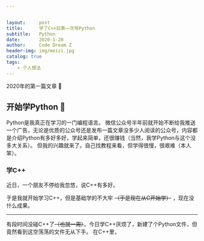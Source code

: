 ```yaml
---


layout:     post
title:      学了C++后第一次写Python
subtitle:   Python
date:       2020-1-20
author:     Code Dream Z
header-img: img/meizi.jpg
catalog: true
tags:
    - 个人想法
---
```


2020年的第一篇文章 :pill:

## 开始学Python​ :pill:
Python是我真正在学习的一门编程语言。
微信公众号半年前就开始不断给我推送一个广告，无论是优质的公众号还是发布一篇文章没多少人阅读的公众号，内容都是介绍Python有多好多好，学起来简单，还很赚钱（当然，我学Python与这个没多大关系）。
但我的兴趣就来了。自己找教程来看，但学得很慢，很艰难（本人笨）。

### 学C++
近日，一个朋友不停给我忽悠，说C++有多好。

于是我就开始学习C++，但是基础学的不大牢 ~~（于是现在从C开始学）~~ ，现在没什么成果。

***
有段时间没碰C++了~~（也就一周）~~，今日学C++厌烦了，新建了个Python文件，但竟然看到这空荡荡的文件无从下手。
在C++里，